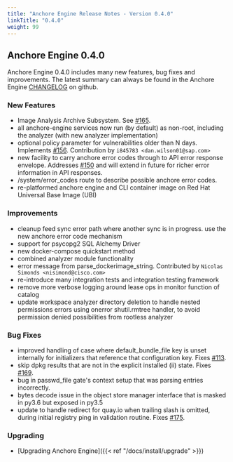 ```yaml
---
title: "Anchore Engine Release Notes - Version 0.4.0"
linkTitle: "0.4.0"
weight: 99
---
```


## Anchore Engine 0.4.0

Anchore Engine 0.4.0 includes many new features, bug fixes and improvements.  The latest summary can always be found in the Anchore Engine [CHANGELOG](https://github.com/anchore/anchore-engine/blob/master/CHANGELOG.md) on github.

### New Features

+ Image Analysis Archive Subsystem. See [#165](https://github.com/anchore/anchore-engine/issues/165).
+ all anchore-engine services now run (by default) as non-root, including the analyzer (with new analyzer implementation)
+ optional policy parameter for vulnerabilities older than N days. Implements [#156](https://github.com/anchore/anchore-engine/issues/156). Contribution by ``i845783 <dan.wilson01@sap.com>``
+ new facility to carry anchore error codes through to API error response envelope.  Addresses [#150](https://github.com/anchore/anchore-engine/issues/150) and will extend in future for richer error information in API responses.
+ /system/error_codes route to describe possible anchore error codes.
+ re-platformed anchore engine and CLI container image on Red Hat Universal Base Image (UBI)

### Improvements

+ cleanup feed sync error path where another sync is in progress. use the new anchore error code mechanism
+ support for psycopg2 SQL Alchemy Driver
+ new docker-compose quickstart method
+ combined analyzer module functionality
+ error message from parse_dockerimage_string. Contributed by ``Nicolas Simonds <nisimond@cisco.com>``
+ re-introduce many integration tests and integration testing framework
+ remove more verbose logging around lease ops in monitor function of catalog
+ update workspace analyzer directory deletion to handle nested permissions errors using onerror shutil.rmtree handler, to avoid permission denied possibilities from rootless analyzer

### Bug Fixes

+ improved handling of case where default_bundle_file key is unset internally for initializers that reference that configuration key. Fixes [#113](https://github.com/anchore/anchore-engine/issues/113).
+ skip dpkg results that are not in the explicit installed (ii) state.  Fixes [#169](https://github.com/anchore/anchore-engine/issues/169).
+ bug in passwd_file gate's context setup that was parsing entries incorrectly.
+ bytes decode issue in the object store manager interface that is masked in py3.6 but exposed in py3.5
+ update to handle redirect for quay.io when trailing slash is omitted, during initial registry ping in validation routine.  Fixes [#175](https://github.com/anchore/anchore-engine/issues/175).

### Upgrading

* [Upgrading Anchore Engine]({{< ref "/docs/install/upgrade" >}})
